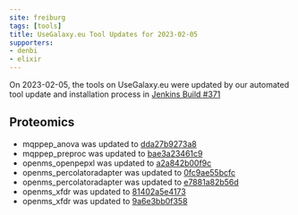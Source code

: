 ```yaml
---
site: freiburg
tags: [tools]
title: UseGalaxy.eu Tool Updates for 2023-02-05
supporters:
- denbi
- elixir
---
```


On 2023-02-05, the tools on UseGalaxy.eu were updated by our automated tool update and installation process in [Jenkins Build #371](https://build.galaxyproject.eu/job/usegalaxy-eu/job/install-tools/#371/)


## Proteomics

- mqppep_anova was updated to [dda27b9273a8](https://toolshed.g2.bx.psu.edu/view/galaxyp/mqppep_anova/dda27b9273a8)
- mqppep_preproc was updated to [bae3a23461c9](https://toolshed.g2.bx.psu.edu/view/galaxyp/mqppep_preproc/bae3a23461c9)
- openms_openpepxl was updated to [a2a842b00f9c](https://toolshed.g2.bx.psu.edu/view/galaxyp/openms_openpepxl/a2a842b00f9c)
- openms_percolatoradapter was updated to [0fc9ae55bcfc](https://toolshed.g2.bx.psu.edu/view/galaxyp/openms_percolatoradapter/0fc9ae55bcfc)
- openms_percolatoradapter was updated to [e7881a82b56d](https://toolshed.g2.bx.psu.edu/view/galaxyp/openms_percolatoradapter/e7881a82b56d)
- openms_xfdr was updated to [81402a5e4173](https://toolshed.g2.bx.psu.edu/view/galaxyp/openms_xfdr/81402a5e4173)
- openms_xfdr was updated to [9a6e3bb0f358](https://toolshed.g2.bx.psu.edu/view/galaxyp/openms_xfdr/9a6e3bb0f358)


